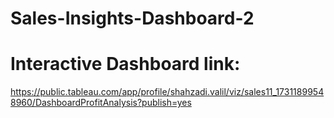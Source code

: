 # Sales-Insights-Dashboard-2


# Interactive Dashboard link:

https://public.tableau.com/app/profile/shahzadi.valil/viz/sales11_17311899548960/DashboardProfitAnalysis?publish=yes

